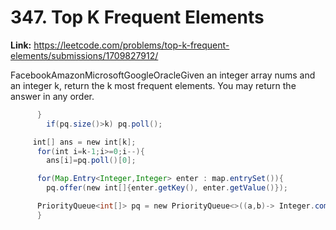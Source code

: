 # 347. Top K Frequent Elements

**Link:** https://leetcode.com/problems/top-k-frequent-elements/submissions/1709827912/

FacebookAmazonMicrosoftGoogleOracleGiven an integer array nums and an integer k, return the k most frequent elements. You may return the answer in any order.

```java
      }
        if(pq.size()>k) pq.poll();

     int[] ans = new int[k];
      for(int i=k-1;i>=0;i--){
        ans[i]=pq.poll()[0];

      for(Map.Entry<Integer,Integer> enter : map.entrySet()){
        pq.offer(new int[]{enter.getKey(), enter.getValue()});

      PriorityQueue<int[]> pq = new PriorityQueue<>((a,b)-> Integer.compare(a[1],b[1]));
      }
```
